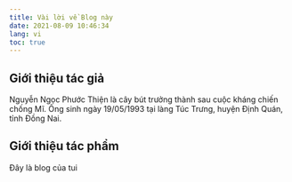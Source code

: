```yaml
---
title: Vài lời về Blog này
date: 2021-08-09 10:46:34
lang: vi
toc: true
---
```

## Giới thiệu tác giả
Nguyễn Ngọc Phước Thiện là cây bút trưởng thành sau cuộc kháng chiến chống Mĩ. Ông sinh ngày 19/05/1993 tại làng Túc Trưng, huyện Định Quán, tỉnh Đồng Nai.

## Giới thiệu tác phẩm
Đây là blog của tui